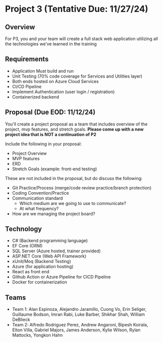 # Project 3 (Tentative Due: 11/27/24)

## Overview
For P3, you and your team will create a full stack web application utilizing all the technologies we've learned in the training

## Requirements
- Application Must build and run
- Unit Testing (70% code coverage for Services and Utilities layer)
- Both ends hosted on Azure Cloud Services
- CI/CD Pipeline 
- Implement Authentication (user login / registration)
- Containerized backend 

## Proposal (Due EOD: 11/12/24)
You'll create a project proposal as a team that includes overview of the project, mvp features, and stretch goals.
**Please come up with a new project idea that is NOT a continuation of P2**

Include the following in your proposal:
- Project Overview
- MVP features
- ERD
- Stretch Goals (example: front-end testing)

These are not included in the proposal, but do discuss the following:
- Git Practice/Process (merge/code review practice/branch protection)
- Coding Convention/Practice
- Communication standard
	- Which medium are we going to use to communicate?
	- At what frequency?
- How are we managing the project board?

## Technology
- C# (Backend programming language)
- EF Core (ORM)
- SQL Server (Azure hosted, trainer provided)
- ASP.NET Core (Web API Framework)
- xUnit/Moq (Backend Testing)
- Azure (for application hosting)
- React as front end
- Github Action or Azure Pipeline for CICD Pipeline
- Docker for containerization

## Teams
- Team 1:  Alan Espinoza, Alejandro Jaramillo,
 Cuong Vo, Erin Seliger, Guillaume Bodson, Imran Rabi, Luke Barber, Shikhar Shah, William DeBlieck
- Team 2:  Alfredo Rodriguez Perez, Andrew Angaroni,
 Bipesh Koirala, Elton Villa, Gabriel Majors, James Anderson, Kylie Wilson, Rylan Mattocks, Yongkon Hahn

